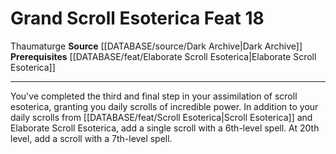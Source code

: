 ﻿---
feat: Grand Scroll Esoterica
id: '3730'
level: '18'
name: Grand Scroll Esoterica
prerequisite: '[[DATABASE/feat/Elaborate Scroll Esoterica|Elaborate Scroll Esoterica]]'
rarity: Common
source: '[[DATABASE/source/Dark Archive|Dark Archive]]'
trait:
- '[[DATABASE/trait/Thaumaturge|Thaumaturge]]'
type: Feat

---
# Grand Scroll Esoterica <span class="item-type">Feat 18</span>

<span class="item-trait">Thaumaturge</span>
**Source** [[DATABASE/source/Dark Archive|Dark Archive]]
**Prerequisites** [[DATABASE/feat/Elaborate Scroll Esoterica|Elaborate Scroll Esoterica]]

---
You've completed the third and final step in your assimilation of scroll esoterica, granting you daily scrolls of incredible power. In addition to your daily scrolls from [[DATABASE/feat/Scroll Esoterica|Scroll Esoterica]] and Elaborate Scroll Esoterica, add a single scroll with a 6th-level spell. At 20th level, add a scroll with a 7th-level spell.